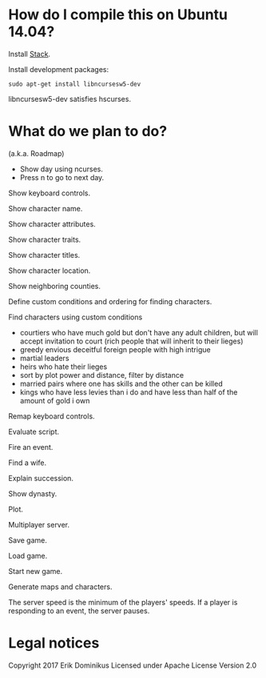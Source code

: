 # How do I compile this on Ubuntu 14.04?

Install [Stack](https://docs.haskellstack.org/en/stable/README/).

Install development packages:

```
sudo apt-get install libncursesw5-dev
```

libncursesw5-dev satisfies hscurses.

# What do we plan to do?

(a.k.a. Roadmap)

- Show day using ncurses.
- Press n to go to next day.

Show keyboard controls.

Show character name.

Show character attributes.

Show character traits.

Show character titles.

Show character location.

Show neighboring counties.

Define custom conditions and ordering for finding characters.

Find characters using custom conditions
- courtiers who have much gold but don't have any adult children, but will accept invitation to court (rich people that will inherit to their lieges)
- greedy envious deceitful foreign people with high intrigue
- martial leaders
- heirs who hate their lieges
- sort by plot power and distance, filter by distance
- married pairs where one has skills and the other can be killed
- kings who have less levies than i do and have less than half of the amount of gold i own

Remap keyboard controls.

Evaluate script.

Fire an event.

Find a wife.

Explain succession.

Show dynasty.

Plot.

Multiplayer server.

Save game.

Load game.

Start new game.

Generate maps and characters.

The server speed is the minimum of the players' speeds. If a player is responding to an event, the server pauses.

# Legal notices

Copyright 2017 Erik Dominikus
Licensed under Apache License Version 2.0
